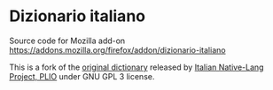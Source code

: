 # Dizionario italiano

Source code for Mozilla add-on
https://addons.mozilla.org/firefox/addon/dizionario-italiano

This is a fork of the [original dictionary](http://extensions.services.openoffice.org/project/dict-it) released by [Italian Native-Lang Project, PLIO](http://www.plio.it) under GNU GPL 3 license.
